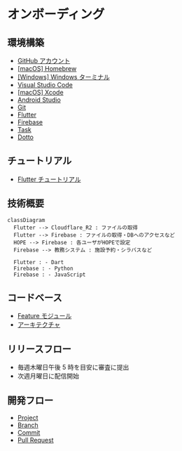 # オンボーディング

## 環境構築

- [GitHub アカウント](setup/01_GitHub.md)
- [[macOS] Homebrew](setup/02_macOS_Homebrew.md)
- [[Windows] Windows ターミナル](setup/03_Windows_Terminal.md)
- [Visual Studio Code](setup/04_VisualStudioCode.md)
- [[macOS] Xcode](setup/05_macOS_Xcode.md)
- [Android Studio](setup/06_AndroidStudio.md)
- [Git](setup/07_Git.md)
- [Flutter](setup/08_Flutter.md)
- [Firebase](setup/09_Firebase.md)
- [Task](setup/10_Task.md)
- [Dotto](setup/11_Dotto.md)

## チュートリアル

- [Flutter チュートリアル](https://github.com/fun-dotto/tutorial-flutter)

## 技術概要

```mermaid
classDiagram
  Flutter --> Cloudflare_R2 : ファイルの取得
  Flutter --> Firebase : ファイルの取得・DBへのアクセスなど
  HOPE --> Firebase : 各ユーザがHOPEで設定
  Firebase --> 教務システム : 施設予約・シラバスなど

  Flutter : - Dart
  Firebase : - Python
  Firebase : - JavaScript
```

## コードベース

- [Feature モジュール](codebase/01_Feature.md)
- [アーキテクチャ](codebase/02_Architecture.md)

## リリースフロー

- 毎週木曜日午後 5 時を目安に審査に提出
- 次週月曜日に配信開始

## 開発フロー

- [Project](development/01_Project.md)
- [Branch](development/02_Branch.md)
- [Commit](development/03_Commit.md)
- [Pull Request](development/04_PR.md)
